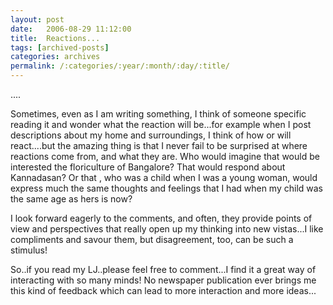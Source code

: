 ```yaml
---
layout: post
date:	2006-08-29 11:12:00
title:  Reactions...
tags: [archived-posts]
categories: archives
permalink: /:categories/:year/:month/:day/:title/
---
```

....


Sometimes, even as I am writing something,&nbsp;I think of someone specific reading it and wonder what the reaction will be...for example when I post descriptions about my home and surroundings, I think of how <lj user="asakiyume"> or <lj user="suzan_s"> will react....but the amazing thing is that I never fail to be surprised at where reactions come from, and what they are. Who would imagine that <lj user="siniak_castle"> would be interested the floriculture of Bangalore? That <lj user="thaths"> would respond about Kannadasan? Or that <LJ user="wondernoon">, who was a child when I was a young woman, would express much the same thoughts and feelings that I had when my child was the same age as hers is now?

I look forward eagerly to the comments, and often, they provide points of view and perspectives that really open up my thinking into new vistas...I like compliments and savour them, but disagreement, too, can be such a stimulus!

So..if you read my LJ..please feel free to comment...I find it a great way of interacting with so many minds! No newspaper publication ever brings me this kind of feedback which can lead to more interaction and more ideas...
